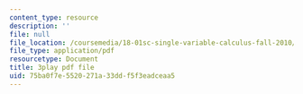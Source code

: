 ```yaml
---
content_type: resource
description: ''
file: null
file_location: /coursemedia/18-01sc-single-variable-calculus-fall-2010/75ba0f7e5520271a33ddf5f3eadceaa5_98X2TyxXQdU.pdf
file_type: application/pdf
resourcetype: Document
title: 3play pdf file
uid: 75ba0f7e-5520-271a-33dd-f5f3eadceaa5
---
```

